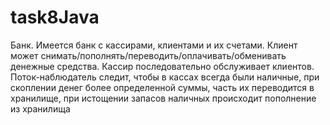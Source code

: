 # task8Java

Банк. Имеется банк с кассирами, клиентами и их счетами. Клиент может
снимать/пополнять/переводить/оплачивать/обменивать денежные средства. Кассир последовательно обслуживает клиентов. Поток-наблюдатель
следит, чтобы в кассах всегда были наличные, при скоплении денег более
определенной суммы, часть их переводится в хранилище, при истощении
запасов наличных происходит пополнение из хранилища
